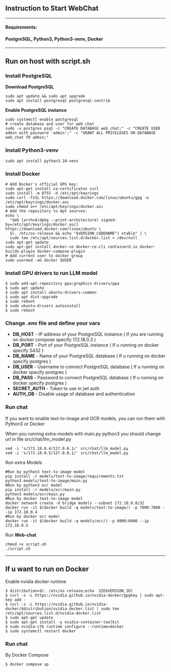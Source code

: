 ## Instruction to Start WebChat

---
#### Requirements:
#### **PostgreSQL, Python3, Python3-venv, Docker**
---

## Run on host with script.sh

### Install PostgreSQL

**Download PostgreSQL**

```shell
sudo apt update && sudo apt upgrade
sudo apt install postgresql postgresql-contrib
```

**Enable PostgreSQL instance**
```shell
sudo systemctl enable postgresql
# create database and user for web chat
sudo -u postgres psql -c "CREATE DATABASE web_chat;" -c "CREATE USER admin with password 'admin';" -c "GRANT ALL PRIVILEGES ON DATABASE web_chat TO admin;"

```
### Install Python3-venv

```shell
sudo apt install python3.10-venv
```

### Install Docker
```shell
# Add Docker's official GPG key:
sudo apt-get install ca-certificates curl
sudo install -m 0755 -d /etc/apt/keyrings
sudo curl -fsSL https://download.docker.com/linux/ubuntu/gpg -o /etc/apt/keyrings/docker.asc
sudo chmod a+r /etc/apt/keyrings/docker.asc
# Add the repository to Apt sources:
echo \
  "deb [arch=$(dpkg --print-architecture) signed-by=/etc/apt/keyrings/docker.asc] https://download.docker.com/linux/ubuntu \
  $(. /etc/os-release && echo "$VERSION_CODENAME") stable" | \
  sudo tee /etc/apt/sources.list.d/docker.list > /dev/null
sudo apt-get update
sudo apt-get install docker-ce docker-ce-cli containerd.io docker-buildx-plugin docker-compose-plugin
# Add current user to docker group
sudo usermod -aG docker $USER
```

### Install GPU drivers to run LLM model

```shell
$ sudo add-apt-repository ppa:graphics-drivers/ppa  
$ sudo apt update  
$ sudo apt install ubuntu-drivers-common  
$ sudo apt dist-upgrade  
$ sudo reboot  
$ sudo ubuntu-drivers autoinstall  
$ sudo reboot
```

### Change .env file and define your vars

- **DB_HOST** - IP address of your PostgreSQL instance ( If you are running on docker compose specify 172.18.0.3 )
- **DB_PORT** - Port of your PostgreSQL instance ( If u running on docker specify 5432 )
- **DB_NAME** - Name of your PostgreSQL database ( If u running on docker specify postgres )
- **DB_USER** - Username to connect PostgreSQL database ( If u running on docker specify postgres )
- **DB_PASS** - Password to connect PostgreSQL database ( If u running on docker specify postgres )
- **SECRET_AUTH** - Token to use in jwt auth
- **AUTH_DB** - Disable usage of database and authentication

### Run chat

If you want to enable text-to-image and OCR models, you can run them with Python3 or Docker

When you running extra-models with main.py python3 you should change url in file src/chat/llm_model.py
```shell
sed -i 's/172.18.0.4/127.0.0.1/' src/chat/llm_model.py
sed -i 's/172.18.0.5/127.0.0.1/' src/chat/llm_model.py
```

Run extra Models
```shell
#Run by python3 text-to-image model
pip install -r models/text-to-image/requirements.txt
python3 models/text-to-image/main.py
#Run by python3 ocr model
pip install -r models/ocr/main.py
python3 models/ocr/main.py
#Run by docker text-to-image model
docker network create -d bridge models --subnet 172.18.0.0/32
docker run -it $(docker build -q models/text-to-image/) -p 7000:7000 --ip 172.18.0.4
#Run by docker ocr model
docker run -it $(docker build -q models/ocr/) -p 6000:6000 --ip 172.18.0.5
```

Run **Web-chat**
```shell
chmod +x script.sh
./script.sh
```



---

## If u want to run on Docker

Enable nvidia docker runtime
```shell
$ distribution=$(. /etc/os-release;echo  $ID$VERSION_ID)  
$ curl -s -L https://nvidia.github.io/nvidia-docker/gpgkey | sudo apt-key add -  
$ curl -s -L https://nvidia.github.io/nvidia-docker/$distribution/nvidia-docker.list | sudo tee /etc/apt/sources.list.d/nvidia-docker.list
$ sudo apt-get update
$ sudo apt-get install -y nvidia-container-toolkit
$ sudo nvidia-ctk runtime configure --runtime=docker
$ sudo systemctl restart docker
```

### Run chat
By Docker Compose

```shell
$ docker compose up
```
